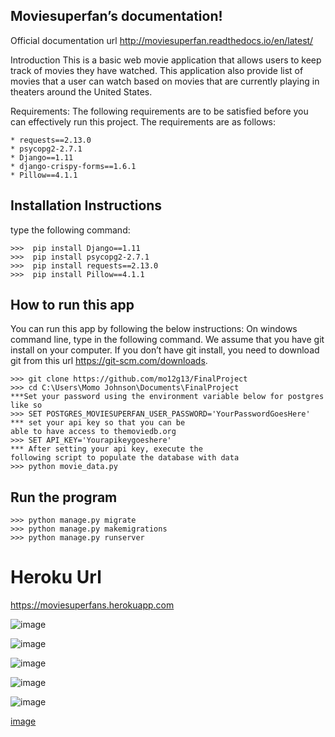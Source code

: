 ## Moviesuperfan’s documentation!
Official documentation url http://moviesuperfan.readthedocs.io/en/latest/

Introduction
This is a basic web movie application that allows users to keep track of movies they have watched. This application also provide list of movies that a  user can watch based on movies that are currently playing in theaters around the United States.

Requirements:
The following requirements are to be satisfied before you can effectively run this project. The requirements are as follows:
```
* requests==2.13.0
* psycopg2-2.7.1
* Django==1.11
* django-crispy-forms==1.6.1
* Pillow==4.1.1
```
## Installation Instructions
type the following command:
```
>>>  pip install Django==1.11
>>>  pip install psycopg2-2.7.1
>>>  pip install requests==2.13.0
>>>  pip install Pillow==4.1.1
```
## How to run this app
You can run this app by following the below instructions: On windows command line, type in the following command. We assume that you have git install on your computer. If you don’t have git install, you need to download git from this url https://git-scm.com/downloads.
```
>>> git clone https://github.com/mo12g13/FinalProject
>>> cd C:\Users\Momo Johnson\Documents\FinalProject
***Set your password using the environment variable below for postgres like so
>>> SET POSTGRES_MOVIESUPERFAN_USER_PASSWORD='YourPasswordGoesHere'
*** set your api key so that you can be
able to have access to themoviedb.org
>>> SET API_KEY='Yourapikeygoeshere'
*** After setting your api key, execute the
following script to populate the database with data
>>> python movie_data.py
```
## Run the program
```
>>> python manage.py migrate
>>> python manage.py makemigrations
>>> python manage.py runserver
```
# Heroku Url
https://moviesuperfans.herokuapp.com

![image](https://cloud.githubusercontent.com/assets/17325437/25932548/8201e370-35d7-11e7-9312-55adddcbcf52.png)

![image](https://cloud.githubusercontent.com/assets/17325437/25932569/a46e6e88-35d7-11e7-91d8-2f5dfa3a54ca.png)

![image](https://cloud.githubusercontent.com/assets/17325437/25932585/c28177d0-35d7-11e7-8c44-2b764605521b.png)

![image](https://cloud.githubusercontent.com/assets/17325437/25946096/415cb5d8-360f-11e7-99e3-c94af2e24720.png)

![image](https://cloud.githubusercontent.com/assets/17325437/25946204/ae1b5238-360f-11e7-9a09-70aff90b334f.png)

[image](https://cloud.githubusercontent.com/assets/17325437/25946204/ae1b5238-360f-11e7-9a09-70aff90b334f.png)

